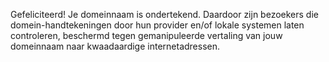 Gefeliciteerd! Je domeinnaam is ondertekend. Daardoor zijn bezoekers die domein-handtekeningen door hun provider en/of lokale systemen laten controleren, beschermd tegen gemanipuleerde vertaling van jouw domeinnaam naar kwaadaardige internetadressen.
